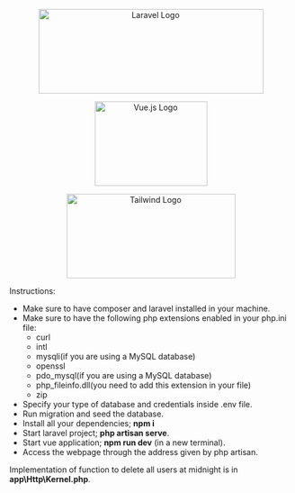 <p align="center">
    <a href="https://laravel.com" target="_blank">
        <img src="https://raw.githubusercontent.com/laravel/art/master/logo-lockup/5%20SVG/2%20CMYK/1%20Full%20Color/laravel-logolockup-cmyk-red.svg" width="400" height="150" alt="Laravel Logo">
    </a>
</p>
<p align="center">
    <a href="https://vuejs.org/">
        <img src="https://upload.wikimedia.org/wikipedia/commons/thumb/9/95/Vue.js_Logo_2.svg/512px-Vue.js_Logo_2.svg.png" width="200" height="150" alt="Vue.js Logo">
    </a>
</p>
<p align="center">
    <a href="https://tailwindcss.com/">
        <img src="https://upload.wikimedia.org/wikipedia/commons/thumb/d/d5/Tailwind_CSS_Logo.svg/512px-Tailwind_CSS_Logo.svg.png?20230715030042" width="300" height="150" alt="Tailwind Logo">
    </a>
</p>

<p>
    Instructions:
    <ul>
        <li>
            Make sure to have composer and laravel installed in your machine.
        </li>
        <li>
            Make sure to have the following php extensions enabled in your php.ini file:
            <ul>
                <li>
                    curl
                </li>
                <li>
                    intl
                </li>
                <li>
                    mysqli(if you are using a MySQL database)
                </li>
                <li>
                    openssl
                </li>
                <li>
                    pdo_mysql(if you are using a MySQL database)
                </li>
                <li>
                    php_fileinfo.dll(you need to add this extension in your file)
                </li>
                <li>
                    zip
                </li>
            </ul>
        </li>
        <li>
            Specify your type of database and credentials inside .env file.
        </li>
        <li>
            Run migration and seed the database.
        </li>
        <li>
            Install all your dependencies; <b>npm i</b>
        </li>
        <li>
            Start laravel project; <b>php artisan serve</b>.
        </li>
        <li>
            Start vue application; <b>npm run dev</b> (in a new terminal).
        </li>
        <li>
            Access the webpage through the address given by php artisan.
        </li>
    </ul>
    <p>
        Implementation of function to delete all users at midnight is in <b>app\Http\Kernel.php</b>.
    </p>
</p>
